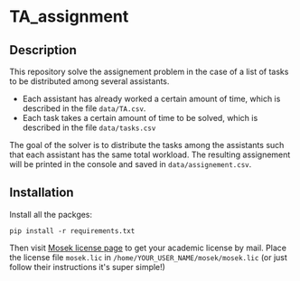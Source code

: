 # TA_assignment

## Description
This repository solve the assignement problem in the case of a list of tasks to be distributed among several assistants.
- Each assistant has already worked a certain amount of time, which is described in the file `data/TA.csv`.
- Each task takes a certain amount of time to be solved, which is described in the file `data/tasks.csv`

The goal of the solver is to distribute the tasks among the assistants such that each assistant has the same total workload.
The resulting assignement will be printed in the console and saved in `data/assignement.csv`.

## Installation
Install all the packges:
```
pip install -r requirements.txt
```

Then visit [Mosek license page](https://www.mosek.com/products/academic-licenses/) to get your academic license by mail.
Place the license file `mosek.lic` in `/home/YOUR_USER_NAME/mosek/mosek.lic` (or just follow their instructions it's super simple!)
